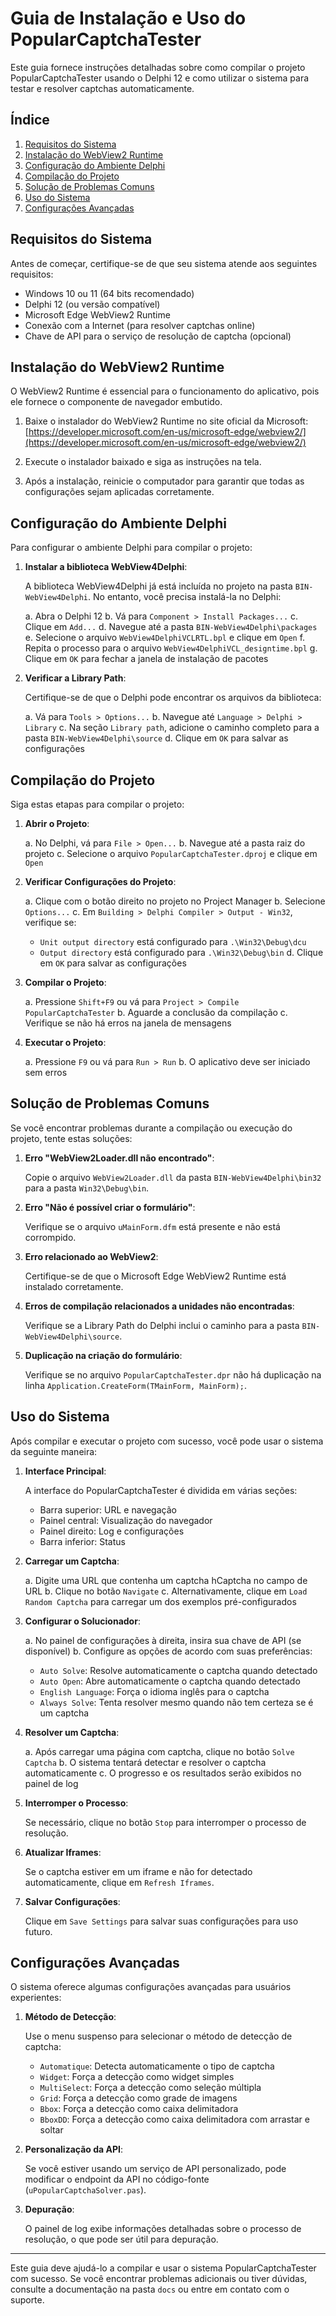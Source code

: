 # Guia de Instalação e Uso do PopularCaptchaTester

Este guia fornece instruções detalhadas sobre como compilar o projeto PopularCaptchaTester usando o Delphi 12 e como utilizar o sistema para testar e resolver captchas automaticamente.

## Índice

1. [Requisitos do Sistema](#requisitos-do-sistema)
2. [Instalação do WebView2 Runtime](#instalação-do-webview2-runtime)
3. [Configuração do Ambiente Delphi](#configuração-do-ambiente-delphi)
4. [Compilação do Projeto](#compilação-do-projeto)
5. [Solução de Problemas Comuns](#solução-de-problemas-comuns)
6. [Uso do Sistema](#uso-do-sistema)
7. [Configurações Avançadas](#configurações-avançadas)

## Requisitos do Sistema

Antes de começar, certifique-se de que seu sistema atende aos seguintes requisitos:

- Windows 10 ou 11 (64 bits recomendado)
- Delphi 12 (ou versão compatível)
- Microsoft Edge WebView2 Runtime
- Conexão com a Internet (para resolver captchas online)
- Chave de API para o serviço de resolução de captcha (opcional)

## Instalação do WebView2 Runtime

O WebView2 Runtime é essencial para o funcionamento do aplicativo, pois ele fornece o componente de navegador embutido.

1. Baixe o instalador do WebView2 Runtime no site oficial da Microsoft:
   [https://developer.microsoft.com/en-us/microsoft-edge/webview2/](https://developer.microsoft.com/en-us/microsoft-edge/webview2/)

2. Execute o instalador baixado e siga as instruções na tela.

3. Após a instalação, reinicie o computador para garantir que todas as configurações sejam aplicadas corretamente.

## Configuração do Ambiente Delphi

Para configurar o ambiente Delphi para compilar o projeto:

1. **Instalar a biblioteca WebView4Delphi**:
   
   A biblioteca WebView4Delphi já está incluída no projeto na pasta `BIN-WebView4Delphi`. No entanto, você precisa instalá-la no Delphi:

   a. Abra o Delphi 12
   b. Vá para `Component > Install Packages...`
   c. Clique em `Add...`
   d. Navegue até a pasta `BIN-WebView4Delphi\packages`
   e. Selecione o arquivo `WebView4DelphiVCLRTL.bpl` e clique em `Open`
   f. Repita o processo para o arquivo `WebView4DelphiVCL_designtime.bpl`
   g. Clique em `OK` para fechar a janela de instalação de pacotes

2. **Verificar a Library Path**:
   
   Certifique-se de que o Delphi pode encontrar os arquivos da biblioteca:

   a. Vá para `Tools > Options...`
   b. Navegue até `Language > Delphi > Library`
   c. Na seção `Library path`, adicione o caminho completo para a pasta `BIN-WebView4Delphi\source`
   d. Clique em `OK` para salvar as configurações

## Compilação do Projeto

Siga estas etapas para compilar o projeto:

1. **Abrir o Projeto**:
   
   a. No Delphi, vá para `File > Open...`
   b. Navegue até a pasta raiz do projeto
   c. Selecione o arquivo `PopularCaptchaTester.dproj` e clique em `Open`

2. **Verificar Configurações do Projeto**:
   
   a. Clique com o botão direito no projeto no Project Manager
   b. Selecione `Options...`
   c. Em `Building > Delphi Compiler > Output - Win32`, verifique se:
      - `Unit output directory` está configurado para `.\Win32\Debug\dcu`
      - `Output directory` está configurado para `.\Win32\Debug\bin`
   d. Clique em `OK` para salvar as configurações

3. **Compilar o Projeto**:
   
   a. Pressione `Shift+F9` ou vá para `Project > Compile PopularCaptchaTester`
   b. Aguarde a conclusão da compilação
   c. Verifique se não há erros na janela de mensagens

4. **Executar o Projeto**:
   
   a. Pressione `F9` ou vá para `Run > Run`
   b. O aplicativo deve ser iniciado sem erros

## Solução de Problemas Comuns

Se você encontrar problemas durante a compilação ou execução do projeto, tente estas soluções:

1. **Erro "WebView2Loader.dll não encontrado"**:
   
   Copie o arquivo `WebView2Loader.dll` da pasta `BIN-WebView4Delphi\bin32` para a pasta `Win32\Debug\bin`.

2. **Erro "Não é possível criar o formulário"**:
   
   Verifique se o arquivo `uMainForm.dfm` está presente e não está corrompido.

3. **Erro relacionado ao WebView2**:
   
   Certifique-se de que o Microsoft Edge WebView2 Runtime está instalado corretamente.

4. **Erros de compilação relacionados a unidades não encontradas**:
   
   Verifique se a Library Path do Delphi inclui o caminho para a pasta `BIN-WebView4Delphi\source`.

5. **Duplicação na criação do formulário**:
   
   Verifique se no arquivo `PopularCaptchaTester.dpr` não há duplicação na linha `Application.CreateForm(TMainForm, MainForm);`.

## Uso do Sistema

Após compilar e executar o projeto com sucesso, você pode usar o sistema da seguinte maneira:

1. **Interface Principal**:
   
   A interface do PopularCaptchaTester é dividida em várias seções:
   - Barra superior: URL e navegação
   - Painel central: Visualização do navegador
   - Painel direito: Log e configurações
   - Barra inferior: Status

2. **Carregar um Captcha**:
   
   a. Digite uma URL que contenha um captcha hCaptcha no campo de URL
   b. Clique no botão `Navigate`
   c. Alternativamente, clique em `Load Random Captcha` para carregar um dos exemplos pré-configurados

3. **Configurar o Solucionador**:
   
   a. No painel de configurações à direita, insira sua chave de API (se disponível)
   b. Configure as opções de acordo com suas preferências:
      - `Auto Solve`: Resolve automaticamente o captcha quando detectado
      - `Auto Open`: Abre automaticamente o captcha quando detectado
      - `English Language`: Força o idioma inglês para o captcha
      - `Always Solve`: Tenta resolver mesmo quando não tem certeza se é um captcha

4. **Resolver um Captcha**:
   
   a. Após carregar uma página com captcha, clique no botão `Solve Captcha`
   b. O sistema tentará detectar e resolver o captcha automaticamente
   c. O progresso e os resultados serão exibidos no painel de log

5. **Interromper o Processo**:
   
   Se necessário, clique no botão `Stop` para interromper o processo de resolução.

6. **Atualizar Iframes**:
   
   Se o captcha estiver em um iframe e não for detectado automaticamente, clique em `Refresh Iframes`.

7. **Salvar Configurações**:
   
   Clique em `Save Settings` para salvar suas configurações para uso futuro.

## Configurações Avançadas

O sistema oferece algumas configurações avançadas para usuários experientes:

1. **Método de Detecção**:
   
   Use o menu suspenso para selecionar o método de detecção de captcha:
   - `Automatique`: Detecta automaticamente o tipo de captcha
   - `Widget`: Força a detecção como widget simples
   - `MultiSelect`: Força a detecção como seleção múltipla
   - `Grid`: Força a detecção como grade de imagens
   - `Bbox`: Força a detecção como caixa delimitadora
   - `BboxDD`: Força a detecção como caixa delimitadora com arrastar e soltar

2. **Personalização da API**:
   
   Se você estiver usando um serviço de API personalizado, pode modificar o endpoint da API no código-fonte (`uPopularCaptchaSolver.pas`).

3. **Depuração**:
   
   O painel de log exibe informações detalhadas sobre o processo de resolução, o que pode ser útil para depuração.

---

Este guia deve ajudá-lo a compilar e usar o sistema PopularCaptchaTester com sucesso. Se você encontrar problemas adicionais ou tiver dúvidas, consulte a documentação na pasta `docs` ou entre em contato com o suporte.
